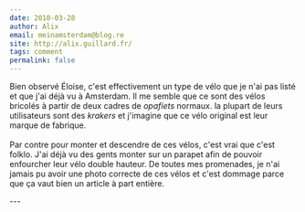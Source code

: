 ```yaml
---
date: 2010-03-28
author: Alix
email: meinamsterdam@blog.re
site: http://alix.guillard.fr/
tags: comment
permalink: false
---
```


<p>
Bien observé Éloise, c'est effectivement un type de vélo que je n'ai pas listé et que j'ai déjà vu à Amsterdam. Il me semble que ce sont des vélos bricolés à partir de deux cadres de <em>opafiets</em> normaux. la plupart de leurs utilisateurs sont des <em>krakers</em> et j'imagine que ce vélo original est leur marque de fabrique.
<br /><br />
Par contre pour monter et descendre de ces vélos, c'est vrai que c'est folklo. J'ai déjà vu des gents monter sur un parapet afin de pouvoir enfourcher leur vélo double hauteur. De toutes mes promenades, je n'ai jamais pu avoir une photo correcte de ces vélos et c'est dommage parce que ça vaut bien un article à part entière.
</p>
---